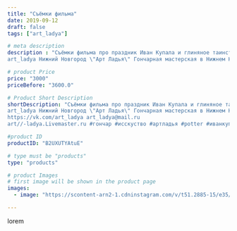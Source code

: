 ```yaml
---
title: "Съёмки фильма"
date: 2019-09-12
draft: false
tags: ["art_ladya"]

# meta description
description : "Съёмки фильма про праздник Иван Купала и глиняное таинство “Гончарного Дела“
art_ladya Нижний Новгород \"Арт Ладья\" Гончарная мастерская в Нижнем Новгороде. Из"

# product Price
price: "3000"
priceBefore: "3600.0"

# Product Short Description
shortDescription: "Съёмки фильма про праздник Иван Купала и глиняное таинство “Гончарного Дела“
art_ladya Нижний Новгород \"Арт Ладья\" Гончарная мастерская в Нижнем Новгороде. Изготовление керамики и мастер//-классы по обучению. 
https://vk.com/art_ladya art_ladya@mail.ru 
art//-ladya.Livemaster.ru #гончар #исскуство #артладья #potter #иванкупала #керамикаручнаяработа #гончарнаямастерская #керамиканазаказ #handmade #гончар #керамика  #щёлоковскийхутор #dishes #decor #ceramicar #историческаяреконструкция #claygoods #фестиваль #medieval #ceramic #design #artladya #нижнийновгород #ceramicart #фильм #съёмкифильма #гончаноедело #гончарныйкруг #clay #авторскаякерамика"

#product ID
productID: "B2UXUTYAtuE"

# type must be "products"
type: "products"

# product Images
# first image will be shown in the product page
images:
  - image: "https://scontent-arn2-1.cdninstagram.com/v/t51.2885-15/e35/70040084_458086521471646_1793353903577935276_n.jpg?se=7&tp=1&_nc_ht=scontent-arn2-1.cdninstagram.com&_nc_cat=110&_nc_ohc=Pa8VstTilRoAX8dl52-&ccb=7-4&oh=832ef98182b9add3570e6792ee954866&oe=6082829D&_nc_sid=86f79a&ig_cache_key=MjEzMTQzMTA3MzkxNjMxMjQ1Mg%3D%3D.2-ccb7-4"

---
```

lorem
